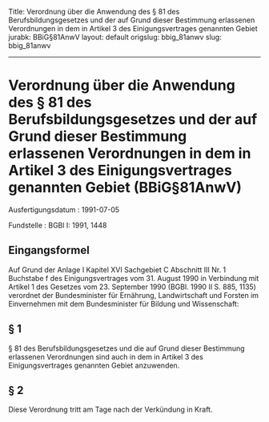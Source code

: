 Title: Verordnung über die Anwendung des § 81 des Berufsbildungsgesetzes und der auf
  Grund dieser Bestimmung erlassenen Verordnungen in dem in Artikel 3 des Einigungsvertrages
  genannten Gebiet
jurabk: BBiG§81AnwV
layout: default
origslug: bbig_81anwv
slug: bbig_81anwv

---

# Verordnung über die Anwendung des § 81 des Berufsbildungsgesetzes und der auf Grund dieser Bestimmung erlassenen Verordnungen in dem in Artikel 3 des Einigungsvertrages genannten Gebiet (BBiG§81AnwV)

Ausfertigungsdatum
:   1991-07-05

Fundstelle
:   BGBl I: 1991, 1448



## Eingangsformel

Auf Grund der Anlage I Kapitel XVI Sachgebiet C Abschnitt III Nr. 1
Buchstabe f des Einigungsvertrages vom 31. August 1990 in Verbindung
mit Artikel 1 des Gesetzes vom 23. September 1990 (BGBl. 1990 II S.
885, 1135) verordnet der Bundesminister für Ernährung, Landwirtschaft
und Forsten im Einvernehmen mit dem Bundesminister für Bildung und
Wissenschaft:


## § 1

§ 81 des Berufsbildungsgesetzes und die auf Grund dieser Bestimmung
erlassenen Verordnungen sind auch in dem in Artikel 3 des
Einigungsvertrages genannten Gebiet anzuwenden.


## § 2

Diese Verordnung tritt am Tage nach der Verkündung in Kraft.

